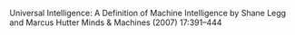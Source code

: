 Universal Intelligence: A Definition of Machine Intelligence by Shane Legg and Marcus Hutter
Minds & Machines (2007) 17:391–444
